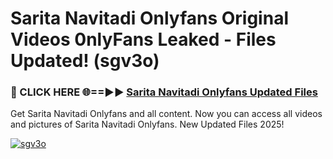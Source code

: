 # Sarita Navitadi Onlyfans Original Videos 0nlyFans Leaked - Files Updated! (sgv3o)

<h3>🔴 CLICK HERE 🌐==►► <a href="https://tinyurl.com/2jnfzry5" rel="nofollow">Sarita Navitadi Onlyfans Updated Files</a></h3>

Get Sarita Navitadi Onlyfans and all content. Now you can access all videos and pictures of Sarita Navitadi Onlyfans. New Updated Files 2025!

[![sgv3o](https://i.imgur.com/GyGTBgg.gif)](https://tinyurl.com/2jnfzry5)

